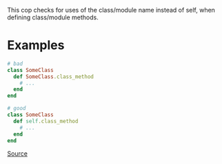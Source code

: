 
This cop checks for uses of the class/module name instead of
self, when defining class/module methods.

# Examples

```ruby
# bad
class SomeClass
  def SomeClass.class_method
    # ...
  end
end

# good
class SomeClass
  def self.class_method
    # ...
  end
end
```

[Source](http://www.rubydoc.info/gems/rubocop/RuboCop/Cop/Style/ClassMethods)